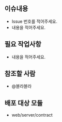 ## 이슈내용
- Issue 번호를 적어주세요.
- 내용을 적어주세요.
 
## 필요 작업사항
- 내용을 적어주세요.
 
## 참조할 사람
- @블라블라

## 배포 대상 모듈
- web/server/contract 

